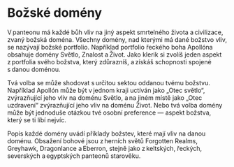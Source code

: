 # Božské domény
  
V panteonu má každé bůh vliv na jiný aspekt smrtelného života a civilizace, zvaný božská doména. Všechny domény, nad kterými má dané božstvo vliv, se nazývají božské portfolio. Například portfolio řeckého boha Apollóna obsahuje domény Světlo, Znalost a Život. Jako klerik si zvolíš jeden aspekt z portfolia svého božstva, který zdůrazníš, a získáš schopnosti spojené s danou doménou.
  
Tvá volba se může shodovat s určitou sektou oddanou tvému božstvu. Například Apollón může být v jednom kraji uctíván jako „Otec světlo“, zvýrazňující jeho vliv na doménu Světlo, a na jiném místě jako „Otec uzdravení“ zvýrazňující jeho vliv na doménu Život. Nebo tvá volba domény může být jednoduše otázkou tvé osobní preference — aspekt božstva, který se ti líbí nejvíc.
  
Popis každé domény uvádí příklady božstev, které mají vliv na danou doménu. Obsažení bohové jsou z herních světů Forgotten Realms, Greyhawk, Dragonlance a Eberron, stejně jako z keltských, řeckých, severských a egyptských panteonů starověku.
<!--stackedit_data:
eyJoaXN0b3J5IjpbLTYxMzEyMzkxNCw3MzA5OTgxMTZdfQ==
-->